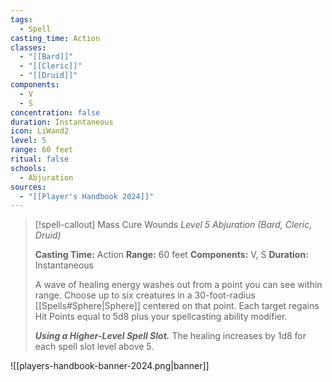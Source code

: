 ```yaml
---
tags:
  - Spell
casting_time: Action
classes:
  - "[[Bard]]"
  - "[[Cleric]]"
  - "[[Druid]]"
components:
  - V
  - S
concentration: false
duration: Instantaneous
icon: LiWand2
level: 5
range: 60 feet
ritual: false
schools:
  - Abjuration
sources: 
  - "[[Player's Handbook 2024]]"
---
```

>[!spell-callout] Mass Cure Wounds
>_Level 5 Abjuration (Bard, Cleric, Druid)_
>
>**Casting Time:** Action
>**Range:** 60 feet
>**Components:** V, S
>**Duration:** Instantaneous
>
>A wave of healing energy washes out from a point you can see within range. Choose up to six creatures in a 30-foot-radius [[Spells#Sphere\|Sphere]] centered on that point. Each target regains Hit Points equal to 5d8 plus your spellcasting ability modifier.
>
>**_Using a Higher-Level Spell Slot._** The healing increases by 1d8 for each spell slot level above 5.


![[players-handbook-banner-2024.png|banner]]